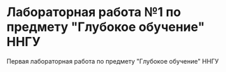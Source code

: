 # Лабораторная работа №1 по предмету "Глубокое обучение" ННГУ
Первая лабораторная работа по предмету "Глубокое обучение" ННГУ
